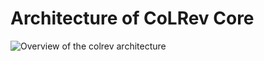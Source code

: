 # Architecture of CoLRev Core

![Overview of the colrev architecture](../docs/figures/architecture.svg)
